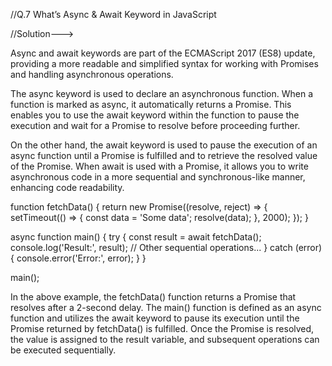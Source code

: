 //Q.7 What’s Async & Await Keyword in JavaScript

//Solution--->

Async and await keywords are part of the ECMAScript 2017 (ES8) update, providing a more readable and simplified syntax for working with Promises and handling asynchronous operations.

The async keyword is used to declare an asynchronous function. When a function is marked as async, it automatically returns a Promise. This enables you to use the await keyword within the function to pause the execution and wait for a Promise to resolve before proceeding further.

On the other hand, the await keyword is used to pause the execution of an async function until a Promise is fulfilled and to retrieve the resolved value of the Promise. When await is used with a Promise, it allows you to write asynchronous code in a more sequential and synchronous-like manner, enhancing code readability.

function fetchData() {
  return new Promise((resolve, reject) => {
    setTimeout(() => {
      const data = 'Some data';
      resolve(data);
    }, 2000);
  });
}

async function main() {
  try {
    const result = await fetchData();
    console.log('Result:', result);
    // Other sequential operations...
  } catch (error) {
    console.error('Error:', error);
  }
}

main();

In the above example, the fetchData() function returns a Promise that resolves after a 2-second delay. The main() function is defined as an async function and utilizes the await keyword to pause its execution until the Promise returned by fetchData() is fulfilled. Once the Promise is resolved, the value is assigned to the result variable, and subsequent operations can be executed sequentially.